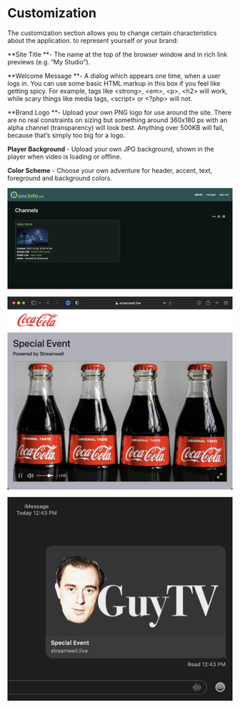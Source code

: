 # Customization

The customization section allows you to change certain characteristics about the application. to represent yourself or your brand:

**Site Title **- The name at the top of the browser window and in rich link previews (e.g. “My Studio”).

**Welcome Message **- A dialog which appears one time, when a user logs in. You can use some basic HTML markup in this box if you feel like getting spicy. For example, tags like \<strong>, \<em>, \<p>, \<h2> will work, while scary things like media tags, \<script> or \<?php> will not.

**Brand Logo **- Upload your own PNG logo for use around the site. There are no real constraints on sizing but something around 360x180 px with an alpha channel (transparency) will look best. Anything over 500KB will fail, because that’s simply too big for a logo.

**Player Background** - Upload your own JPG background, shown in the player when video is loading or offline.

**Color Scheme** - Choose your own adventure for header, accent, text, foreground and background colors.

![Customize the logo plus colors for header, accent, text, foreground and background](<../.gitbook/assets/Screen Shot 2021-10-28 at 12.31.36 PM.jpg>)

![Represent your own brand, or give your client a familiar environment to view their content](<../.gitbook/assets/Screen Shot 2021-10-28 at 12.50.10 PM.jpg>)

![iMessage rich link previews show your logo and stream name](<../.gitbook/assets/Screen Shot 2021-10-28 at 12.44.03 PM.jpg>)

